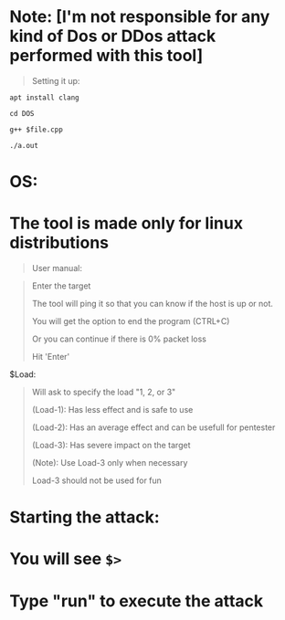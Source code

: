 # Note: [I'm not responsible for any kind of Dos or DDos attack performed with this tool]
 
> Setting it up:
>  
`apt install clang` 
>  
`cd DOS`
> 
`g++ $file.cpp`
> 
`./a.out`
> 
# OS:

# The tool is made only for linux distributions

> User manual:

> Enter the target
> 
> The tool will ping it so that you can know if the host is up or not.
>
> You will get the option to end the program (CTRL+C)
> 
> 
> Or you can continue if there is 0% packet loss
> 
> Hit  'Enter'

$Load:

> Will ask to specify the load "1, 2, or 3"
> 
> (Load-1): Has less effect and is safe to use
> 
> (Load-2): Has an average effect and can be usefull for pentester
> 
> (Load-3): Has severe impact on the target
> 
> (Note): Use Load-3 only when necessary
> 
> Load-3 should not be used for fun
> 

# **Starting the attack:**

# You will see  `$>`
# Type "run" to execute the attack

